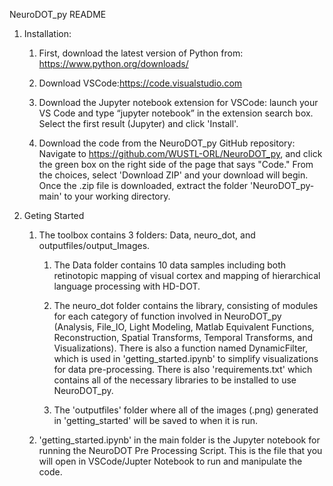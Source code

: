 NeuroDOT_py README


1. Installation:

	1. First, download the latest version of Python from: https://www.python.org/downloads/
	
	2. Download VSCode:https://code.visualstudio.com
	
	3. Download the Jupyter notebook extension for VSCode: launch your VS Code and type “jupyter notebook” in the extension search box. Select the first result (Jupyter) and click 'Install'.
	
	4. Download the code from the NeuroDOT_py GitHub repository: Navigate to https://github.com/WUSTL-ORL/NeuroDOT_py, and click the green box on the right side of the page that says "Code." From the choices, select 'Download ZIP' and your download will begin. Once the .zip file is downloaded, extract the folder 'NeuroDOT_py-main' to your working directory. 


2. Geting Started
		
	1. The toolbox contains 3 folders: Data, neuro_dot, and outputfiles/output_Images.
	
		1. The Data folder contains 10 data samples including both retinotopic mapping of visual cortex and mapping of hierarchical language processing with HD-DOT. 
             
		2. The neuro_dot folder contains the library, consisting of modules for each category of function involved in NeuroDOT_py (Analysis, File_IO, Light Modeling, Matlab   Equivalent Functions, Reconstruction, Spatial Transforms, Temporal Transforms, and Visualizations). There is also a function named DynamicFilter, which is used in 'getting_started.ipynb' to simplify visualizations for data pre-processing. There is also 'requirements.txt' which contains all of the necessary libraries to be installed to use NeuroDOT_py.	
	     
		3. The 'outputfiles' folder where all of the images (.png) generated in 'getting_started' will be saved to when it is run.
	     
	2. 'getting_started.ipynb' in the main folder is the Jupyter notebook for running the NeuroDOT Pre Processing Script. This is the file that you will open in VSCode/Jupter Notebook to run and manipulate the code. 
 

